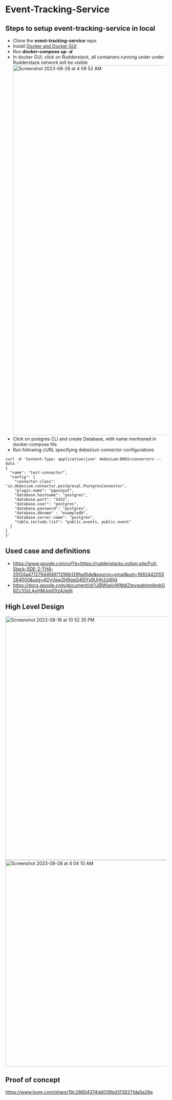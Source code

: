 # Event-Tracking-Service

## Steps to setup event-tracking-service in local
 - Clone the **event-tracking-service** repo.
 - Install [Docker and Docker GUI](https://docs.docker.com/engine/install/)
 - Run ***docker-compose up -d***
 - In docker GUI, click on Rudderstack, all containers running under under Rudderstack network will be visible
   <img width="1155" alt="Screenshot 2023-08-28 at 4 09 52 AM" src="https://github.com/siddharth0815/Event-Tracking-Service/assets/46227716/31441e3f-fea2-44e7-aa48-d7144426b99b">
 - Click on postgres CLI and create Database, with name mentioned in docker-compose file
 - Run following cURL specifying debezium connector configurations
```shell
curl -H 'Content-Type: application/json' debezium:8083/connectors --data '
{
  "name": "test-connector",  
  "config": {
    "connector.class": "io.debezium.connector.postgresql.PostgresConnector", 
    "plugin.name": "pgoutput",
    "database.hostname": "postgres", 
    "database.port": "5432", 
    "database.user": "postgres", 
    "database.password": "postgres", 
    "database.dbname" : "exampledb", 
    "database.server.name": "postgres", 
    "table.include.list": "public.events, public.event" 
  }
}
}'

```
   

## Used case and definitions
 - https://www.google.com/url?q=https://rudderstacks.notion.site/Full-Stack-SDE-2-THA-25f2da47127944fd971296b126fad5de&source=gmail&ust=1692442055264000&usg=AOvVaw2H9ggQ45lYx9UHh2zl6lId
 - https://docs.google.com/document/d/1JiBWiwlvWMdIZtevwabhmAmkG8Zc33zLAxHMJpdOtzA/edit

## High Level Design
<img width="760" alt="Screenshot 2023-08-18 at 10 52 35 PM" src="https://github.com/siddharth0815/Event-Tracking-Service/assets/46227716/8f236bd8-c575-409c-ba30-53bbc81acf04">
<img width="645" alt="Screenshot 2023-08-28 at 4 04 10 AM" src="https://github.com/siddharth0815/Event-Tracking-Service/assets/46227716/42a51715-bbf8-4dac-8d50-feb63f506282">

## Proof of concept
https://www.loom.com/share/19c28804374d4039bd3138371da5a28e
